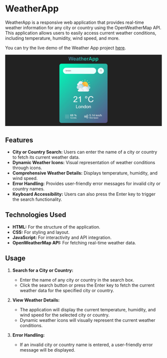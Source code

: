 # WeatherApp

WeatherApp is a responsive web application that provides real-time weather information for any city or country using the OpenWeatherMap API. This application allows users to easily access current weather conditions, including temperature, humidity, wind speed, and more.

You can try the live demo of the Weather App project [here](https://weather-js-appp.netlify.app/).



![Example Screenshot](/WeatherApp/ss.jpg)

## Features

- **City or Country Search:** Users can enter the name of a city or country to fetch its current weather data.
- **Dynamic Weather Icons:** Visual representation of weather conditions through icons.
- **Comprehensive Weather Details:** Displays temperature, humidity, and wind speed.
- **Error Handling:** Provides user-friendly error messages for invalid city or country names.
- **Keyboard Accessibility:** Users can also press the Enter key to trigger the search functionality.

## Technologies Used

- **HTML:** For the structure of the application.
- **CSS:** For styling and layout.
- **JavaScript:** For interactivity and API integration.
- **OpenWeatherMap API:** For fetching real-time weather data.

## Usage

1. **Search for a City or Country:**
   - Enter the name of any city or country in the search box.
   - Click the search button or press the Enter key to fetch the current weather data for the specified city or country.

2. **View Weather Details:**
   - The application will display the current temperature, humidity, and wind speed for the selected city or country.
   - Dynamic weather icons will visually represent the current weather conditions.

3. **Error Handling:**
   - If an invalid city or country name is entered, a user-friendly error message will be displayed.